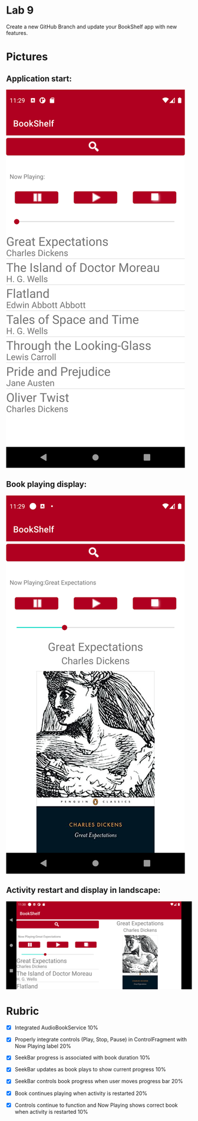 # Lab 9
Create a new GitHub Branch and update your BookShelf app with new features.

# Pictures
## Application start:
![Alt text](Pics/Screenshot_20210417_112927.png "Title")
## Book playing display:
![Alt text](Pics/Screenshot_20210417_112959.png "Title")
## Activity restart and display in landscape:
![Alt text](Pics/Screenshot_20210417_113015.png "Title")

# Rubric
- [x] Integrated AudioBookService 10%
   
- [x] Properly integrate controls (Play, Stop, Pause) in ControlFragment with Now Playing label 20%
  
- [x] SeekBar progress is associated with book duration 10%
  
- [x] SeekBar updates as book plays to show current progress 10%
  
- [x] SeekBar controls book progress when user moves progress bar 20%
  
- [x] Book continues playing when activity is restarted 20%
  
- [x] Controls continue to function and Now Playing shows correct book when activity is restarted 10%